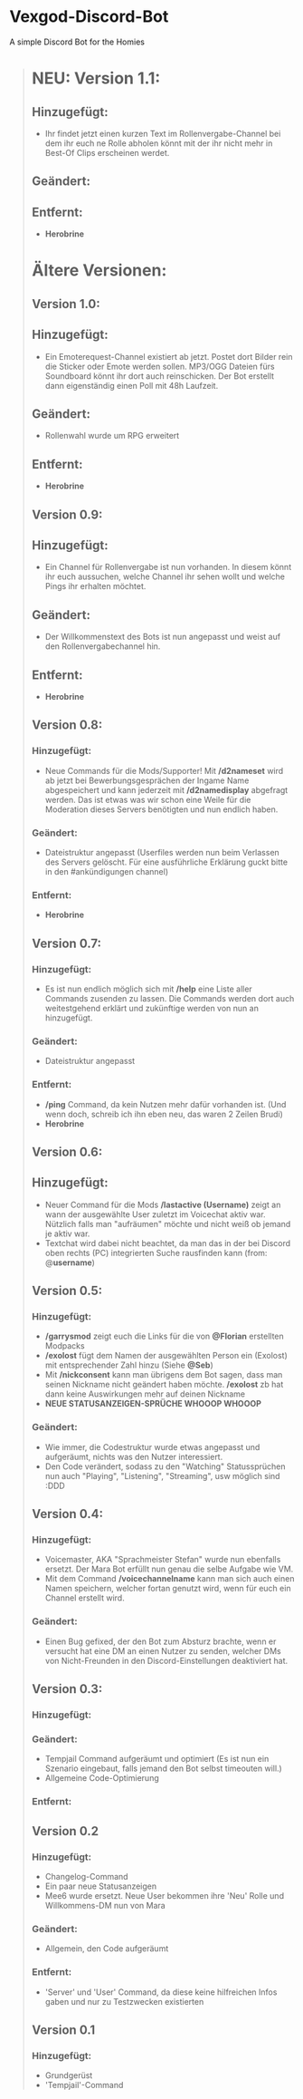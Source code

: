 # Vexgod-Discord-Bot
A simple Discord Bot for the Homies

> # NEU: Version 1.1:
> 
> ## Hinzugefügt:
> * Ihr findet jetzt einen kurzen Text im Rollenvergabe-Channel bei dem ihr euch ne Rolle abholen könnt mit der ihr nicht mehr in Best-Of Clips erscheinen werdet.
> 
> ## Geändert:
> 
> 
> ## Entfernt:
> * **Herobrine**
> 
> # Ältere Versionen:
> ## Version 1.0:
> 
> ## Hinzugefügt:
> * Ein Emoterequest-Channel existiert ab jetzt. Postet dort Bilder rein die Sticker oder Emote werden sollen. MP3/OGG Dateien fürs Soundboard könnt ihr dort auch reinschicken. Der Bot erstellt dann eigenständig einen Poll mit 48h Laufzeit.
> 
> ## Geändert:
> * Rollenwahl wurde um RPG erweitert
> 
> ## Entfernt:
> * **Herobrine**
> 
> ## Version 0.9:
> 
> ## Hinzugefügt:
> * Ein Channel für Rollenvergabe ist nun vorhanden. In diesem könnt ihr euch aussuchen, welche Channel ihr sehen wollt und welche Pings ihr erhalten möchtet.
> 
> ## Geändert:
> * Der Willkommenstext des Bots ist nun angepasst und weist auf den Rollenvergabechannel hin.
> 
> ## Entfernt:
> * **Herobrine**
> 
> ## Version 0.8:
> 
> ### Hinzugefügt:
> * Neue Commands für die Mods/Supporter! Mit **/d2nameset** wird ab jetzt bei Bewerbungsgesprächen der Ingame Name abgespeichert und kann jederzeit mit **/d2namedisplay** abgefragt werden. Das ist etwas was wir schon eine Weile für die Moderation dieses Servers benötigten und nun endlich haben.
> 
> ### Geändert:
> * Dateistruktur angepasst (Userfiles werden nun beim Verlassen des Servers gelöscht. Für eine ausführliche Erklärung guckt bitte in den #ankündigungen channel)
> 
> ### Entfernt:
> * **Herobrine**
> 
> ## Version 0.7:
> 
> ### Hinzugefügt:
> * Es ist nun endlich möglich sich mit **/help** eine Liste aller Commands zusenden zu lassen. Die Commands werden dort auch weitestgehend erklärt und zukünftige werden von nun an hinzugefügt.
> 
> ### Geändert:
> * Dateistruktur angepasst
> 
> ### Entfernt:
> * **/ping** Command, da kein Nutzen mehr dafür vorhanden ist. (Und wenn doch, schreib ich ihn eben neu, das waren 2 Zeilen Brudi)
> * **Herobrine**
> 
> ## Version 0.6:
> 
> ## Hinzugefügt:
> * Neuer Command für die Mods **/lastactive (Username)** zeigt an wann der ausgewählte User zuletzt im Voicechat aktiv war. Nützlich falls man "aufräumen" möchte und nicht weiß ob jemand je aktiv war.
> * Textchat wird dabei nicht beachtet, da man das in der bei Discord oben rechts (PC) integrierten Suche rausfinden kann (from: @**username**)
> 
> ## Version 0.5:
> 
> ### Hinzugefügt:
> * **/garrysmod** zeigt euch die Links für die von **@Florian** erstellten Modpacks
> * **/exolost** fügt dem Namen der ausgewählten Person ein (Exolost) mit entsprechender Zahl hinzu (Siehe **@Seb**)
> * Mit **/nickconsent** kann man übrigens dem Bot sagen, dass man seinen Nickname nicht geändert haben möchte. **/exolost** zb hat dann keine Auswirkungen mehr auf deinen Nickname
> * **NEUE STATUSANZEIGEN-SPRÜCHE  WHOOOP WHOOOP**
> 
> ### Geändert:
> * Wie immer, die Codestruktur wurde etwas angepasst und aufgeräumt, nichts was den Nutzer interessiert.
> * Den Code verändert, sodass zu den "Watching" Statussprüchen nun auch "Playing", "Listening", "Streaming", usw möglich sind :DDD
> 
> ## Version 0.4:
> 
> ### Hinzugefügt:
> * Voicemaster, AKA "Sprachmeister Stefan" wurde nun ebenfalls ersetzt. Der Mara Bot erfüllt nun genau die selbe Aufgabe wie VM.
> * Mit dem Command **/voicechannelname** kann man sich auch einen Namen speichern, welcher fortan genutzt wird, wenn für euch ein Channel erstellt wird.
> 
> ### Geändert:
> * Einen Bug gefixed, der den Bot zum Absturz brachte, wenn er versucht hat eine DM an einen Nutzer zu senden, welcher DMs von Nicht-Freunden in den Discord-Einstellungen deaktiviert hat.
> 
> ## Version 0.3:
> 
> ### Hinzugefügt:
> 
> ### Geändert:
> * Tempjail Command aufgeräumt und optimiert (Es ist nun ein Szenario eingebaut, falls jemand den Bot selbst timeouten will.)
> * Allgemeine Code-Optimierung
> 
> ### Entfernt:
> 
> ## Version 0.2
> 
> ### Hinzugefügt:
> *  Changelog-Command
> *  Ein paar neue Statusanzeigen
> *  Mee6 wurde ersetzt. Neue User bekommen ihre 'Neu' Rolle und Willkommens-DM nun von Mara
> 
> ### Geändert:
> *  Allgemein, den Code aufgeräumt
> 
> ### Entfernt:
> * 'Server' und 'User' Command, da diese keine hilfreichen Infos gaben und nur zu Testzwecken existierten
> 
> ## Version 0.1
> 
> ### Hinzugefügt:
> * Grundgerüst
> * 'Tempjail'-Command
